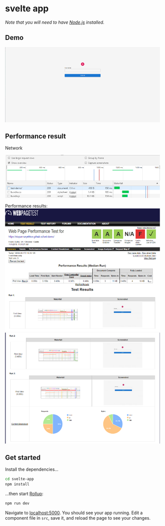 # svelte app

*Note that you will need to have [Node.js](https://nodejs.org) installed.*

## Demo

[![Watch the video](public/app.png)](https://drive.google.com/file/d/1ZMs54N_0Q5FxgjuUGCd8uRVIhd9Xao20/view?usp=sharing)

## Performance result
Network

![from network tan](public/network.png)

Performance results:
![webpagetest](public/first-view-svelte.png)
![webpagetest](public/first-view-svelte-2.png)
## Get started

Install the dependencies...

```bash
cd svelte-app
npm install
```

...then start [Rollup](https://rollupjs.org):

```bash
npm run dev
```

Navigate to [localhost:5000](http://localhost:5000). You should see your app running. Edit a component file in `src`, save it, and reload the page to see your changes.
